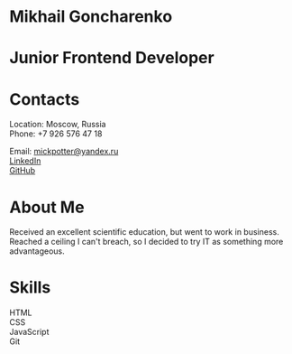 # Mikhail Goncharenko

# Junior Frontend Developer

# Contacts
Location: Moscow, Russia  
Phone: +7 926 576 47 18  

Email: [mickpotter@yandex.ru](mickpotter@yandex.ru)  
[LinkedIn](https://ru.linkedin.com/in/mikhailgoncharenko)  
[GitHub](https://github.com/mickpotter83)  

# About Me
Received an excellent scientific education, but went to work in business. Reached a ceiling I can't breach, so I decided to try IT as something more advantageous.

# Skills
HTML  
CSS  
JavaScript  
Git  
